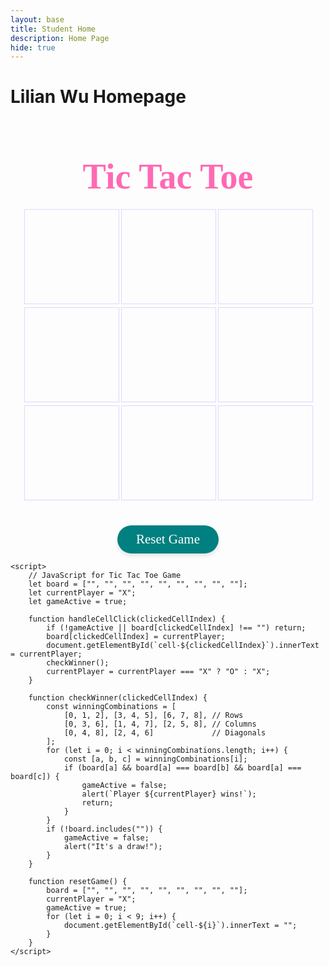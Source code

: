 ```yaml
---
layout: base
title: Student Home 
description: Home Page
hide: true
---
```


# Lilian Wu Homepage

<style>

    .board {
        display: grid;
        grid-template-columns: repeat(3, 150px);
        gap: 5px;
        margin: 20px auto;
        justify-content: center;
    }
    .cell {
        width: 150px;
        height: 150px;
        display: flex;
        justify-content: center;
        align-items: center;
        font-size: 5em;
        cursor: pointer;
        border: 1px solid #e0d6ff;
    }
    .title {
        margin-bottom: 20px;
        font-size: 4em;
        color: hotpink;
        text-align: center;
        font-family: cursive;
    }
    .button {
        padding: 10px 30px;
        font-size: 1.5em;
        color: white;
        background-color: teal;
        border: none;
        border-radius: 30px;
        cursor: pointer;
        box-shadow: 0 4px 6px rgba(0, 0, 0, 0.1);
        transition: background-color 0.3s ease;
        font-family: Georgia, serif;
        display: inline-block;
        margin-top: 20px;
    }
    .button:hover {
        background-color: hotpink;
    }
    .container-tic-tac-toe {
        text-align: center;
    }

</style>

<body>
    <!-- Tic Tac Toe Game -->
    <h1 class="title">Tic Tac Toe</h1>
    <div class="board">
        <div class="cell" id="cell-0" onclick="handleCellClick(0)"></div>
        <div class="cell" id="cell-1" onclick="handleCellClick(1)"></div>
        <div class="cell" id="cell-2" onclick="handleCellClick(2)"></div>
        <div class="cell" id="cell-3" onclick="handleCellClick(3)"></div>
        <div class="cell" id="cell-4" onclick="handleCellClick(4)"></div>
        <div class="cell" id="cell-5" onclick="handleCellClick(5)"></div>
        <div class="cell" id="cell-6" onclick="handleCellClick(6)"></div>
        <div class="cell" id="cell-7" onclick="handleCellClick(7)"></div>
        <div class="cell" id="cell-8" onclick="handleCellClick(8)"></div>
    </div>
    <div class="container-tic-tac-toe">
        <label class="button" onclick="resetGame()">Reset Game</label>
    </div>

    <script>
        // JavaScript for Tic Tac Toe Game
        let board = ["", "", "", "", "", "", "", "", ""];
        let currentPlayer = "X";
        let gameActive = true;

        function handleCellClick(clickedCellIndex) {
            if (!gameActive || board[clickedCellIndex] !== "") return;
            board[clickedCellIndex] = currentPlayer;
            document.getElementById(`cell-${clickedCellIndex}`).innerText = currentPlayer;
            checkWinner();
            currentPlayer = currentPlayer === "X" ? "O" : "X";
        }

        function checkWinner(clickedCellIndex) {
            const winningCombinations = [
                [0, 1, 2], [3, 4, 5], [6, 7, 8], // Rows
                [0, 3, 6], [1, 4, 7], [2, 5, 8], // Columns
                [0, 4, 8], [2, 4, 6]             // Diagonals
            ];
            for (let i = 0; i < winningCombinations.length; i++) {
                const [a, b, c] = winningCombinations[i];
                if (board[a] && board[a] === board[b] && board[a] === board[c]) {
                    gameActive = false;
                    alert(`Player ${currentPlayer} wins!`);
                    return;
                }
            }
            if (!board.includes("")) {
                gameActive = false;
                alert("It's a draw!");
            }
        }

        function resetGame() {
            board = ["", "", "", "", "", "", "", "", ""];
            currentPlayer = "X";
            gameActive = true;
            for (let i = 0; i < 9; i++) {
                document.getElementById(`cell-${i}`).innerText = "";
            }
        }
    </script>
</body>
